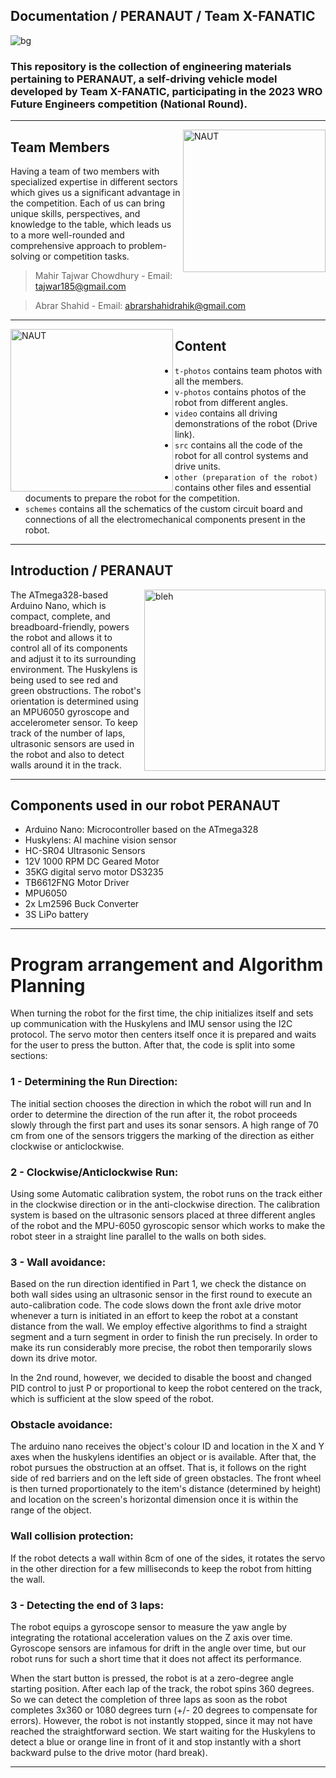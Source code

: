 Documentation / PERANAUT / Team X-FANATIC
----

![bg](https://github.com/tajwarTX/Team-X-FANATIC/assets/136412241/a765bea4-70ed-4f82-979a-b2137f6febfd)
### This repository is the collection of engineering materials pertaining to PERANAUT, a self-driving vehicle model developed by Team X-FANATIC, participating in the 2023 WRO Future Engineers competition (National Round).
----
<img align="right" alt="NAUT" width="228" src="https://github.com/tajwarTX/Team-X-FANATIC/assets/136412241/38051223-f6f4-48ce-9a29-e6bd14254239">

## Team Members
Having a team of two members with specialized expertise in different sectors which gives us a significant advantage in the competition. Each of us can bring unique skills, perspectives, and knowledge to the table, which leads us to a more well-rounded and comprehensive approach to problem-solving or competition tasks.
>Mahir Tajwar Chowdhury  - Email: <tajwar185@gmail.com>
 
>Abrar Shahid - Email: <abrarshahidrahik@gmail.com>


----
<img align="left" alt="NAUT" width="260" src="https://github.com/tajwarTX/Team-X-FANATIC/assets/136412241/c826f894-4ba4-4ae7-a872-7e6bfae7c387">

## Content

* `t-photos` contains team photos with all the members.
* `v-photos` contains photos of the robot from different angles.
* `video` contains all driving demonstrations of the robot (Drive link).
* `src` contains all the code of the robot for all control systems and drive units.
* `other (preparation of the robot)` contains other files and essential documents to prepare the robot for the competition.
* `schemes` contains all the schematics of the custom circuit board and connections of all the electromechanical components present in the robot.

----
  ## Introduction / PERANAUT
  <img align="right" alt="bleh" width="290" src="https://github.com/tajwarTX/Team-X-FANATIC/assets/136412241/c2fe084c-ac93-4350-91d2-58cf4e58633e">
The ATmega328-based Arduino Nano, which is compact, complete, and breadboard-friendly, powers the robot and allows it to control all of its components and adjust it to its surrounding environment. The Huskylens is being used to see red and green obstructions. The robot's orientation is determined using an MPU6050 gyroscope and accelerometer sensor.
To keep track of the number of laps, ultrasonic sensors are used in the robot and also to detect walls around it in the track.

----

## Components used in our robot PERANAUT

+ Arduino Nano: Microcontroller based on the ATmega328
+ Huskylens: AI machine vision sensor
+ HC-SR04 Ultrasonic Sensors
+ 12V 1000 RPM DC Geared Motor
+ 35KG digital servo motor DS3235
+ TB6612FNG Motor Driver
+ MPU6050
+ 2x Lm2596 Buck Converter
+ 3S LiPo battery

----

# Program arrangement and Algorithm Planning

When turning the robot for the first time, the chip initializes itself and sets up communication with the Huskylens and IMU sensor using the I2C protocol. The servo motor then centers itself once it is prepared and waits for the user to press the button. After that, the code is split into some sections:

### 1 - Determining the Run Direction:

The initial section chooses the direction in which the robot will run and In order to determine the direction of the run after it, the robot proceeds slowly through the first part and uses its sonar sensors. A high range of 70 cm from one of the sensors triggers the marking of the direction as either clockwise or anticlockwise.

### 2 - Clockwise/Anticlockwise Run:
Using some Automatic calibration system, the robot runs on the track either in the clockwise direction or in the anti-clockwise direction. The calibration system is based on the ultrasonic sensors placed at three different angles of the robot and the MPU-6050 gyroscopic sensor which works to make the robot steer in a straight line parallel to the walls on both sides.

### 3 - Wall avoidance:

Based on the run direction identified in Part 1, we check the distance on both wall sides using an ultrasonic sensor in the first round to execute an auto-calibration code. The code slows down the front axle drive motor whenever a turn is initiated in an effort to keep the robot at a constant distance from the wall.
We employ effective algorithms to find a straight segment and a turn segment in order to finish the run precisely. In order to make its run considerably more precise, the robot then temporarily slows down its drive motor.

In the 2nd round, however, we decided to disable the boost and changed PID control to just P or proportional to keep the robot centered on the track, which is sufficient at the slow speed of the robot.

### **Obstacle avoidance:**

The arduino nano receives the object's colour ID and location in the X and Y axes when the huskylens identifies an object or is available. After that, the robot pursues the obstruction at an offset. That is, it follows on the right side of red barriers and on the left side of green obstacles. The front wheel is then turned proportionately to the item's distance (determined by height) and location on the screen's horizontal dimension once it is within the range of the object.

### Wall collision protection:

If the robot detects a wall within 8cm of one of the sides, it rotates the servo in the other direction for a few milliseconds to keep the robot from hitting the wall.

### 3 - Detecting the end of 3 laps:

The robot equips a gyroscope sensor to measure the yaw angle by integrating the rotational acceleration values on the Z axis over time. Gyroscope sensors are infamous for drift in the angle over time, but our robot runs for such a short time that it does not affect its performance.

When the start button is pressed, the robot is at a zero-degree angle starting position. After each lap of the track, the robot spins 360 degrees. So we can detect the completion of three laps as soon as the robot completes 3x360 or 1080 degrees turn (+/- 20 degrees to compensate for errors). 
However, the robot is not instantly stopped, since it may not have reached the straightforward section. We start waiting for the Huskylens to detect a blue or orange line in front of it and stop instantly with a short backward pulse to the drive motor (hard break).

----
